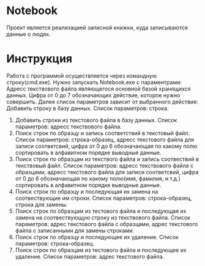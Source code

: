 # Notebook
Проект является реализацией записной книжки, куда записываются данные о людях.
# Инструкция
Работа с программой осуществляется через командную строку(cmd.exe). Нужно запускать Notebook.exe с параментрами: Адресс текствового файла являющегося основной базой хранящихся данных. Цифра от 0 до 7 обозначающих действие, которое нужно совершить.
Далее список параметров зависит от выбранного действия:
Добавить строку в базу данных. Список параметров: строка.
  1) Добавить строки из текстового файла в базу данных. Список параметров: адресс текствового файла.
  2) Поиск строк по образцу и запись соответствий в текстовый файл. Список параметров: строка-образец, адресс текстового файла для записи соответсвий, цифра от 0 до 6 обозначающая по какому полю сортировать в алфавитном порядке выводные данные.
  3) Поиск строк по образцам из текствого файла и запись соотвествий в текствовый файл. Список параметров: адресс текствового файла с образцами, адресс текстового файла для записи соответсвий, цифра от 0 до 6 обозначающая по какому полю(имя, фамилия, и т.д.) сортировать в алфавитном порядке выводные данные.
  4) Поиск строк по образцу и последующая их замена на соотвествующие им строки. Список параметров: строка-образец, строка для замены.
  5) Поиск строк по образцам из тестового файла и последующая их замена на соотвествующую строку из текствового файла. Список параметров: адрес текстового файла с образцами, адрес текстового файла с записанными для замены строками.
  6) Поиск строк по образцу и последующее их удаление. Список параметров: строка-образец.
  7) Поиск строк по образцам из тестового файла и последующее их удаление. Список параметров: адрес текстового файла.
